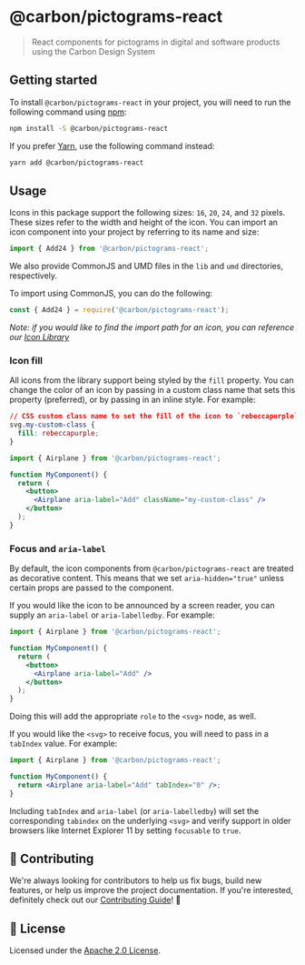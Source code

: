 # @carbon/pictograms-react

> React components for pictograms in digital and software products using the
> Carbon Design System

## Getting started

To install `@carbon/pictograms-react` in your project, you will need to run the
following command using [npm](https://www.npmjs.com/):

```bash
npm install -S @carbon/pictograms-react
```

If you prefer [Yarn](https://yarnpkg.com/en/), use the following command
instead:

```bash
yarn add @carbon/pictograms-react
```

## Usage

Icons in this package support the following sizes: `16`, `20`, `24`, and `32`
pixels. These sizes refer to the width and height of the icon. You can import an
icon component into your project by referring to its name and size:

```jsx
import { Add24 } from '@carbon/pictograms-react';
```

We also provide CommonJS and UMD files in the `lib` and `umd` directories,
respectively.

To import using CommonJS, you can do the following:

```js
const { Add24 } = require('@carbon/pictograms-react');
```

_Note: if you would like to find the import path for an icon, you can reference
our
[Icon Library](https://www.carbondesignsystem.com/guidelines/iconography/library)_

### Icon fill

All icons from the library support being styled by the `fill` property. You can
change the color of an icon by passing in a custom class name that sets this
property (preferred), or by passing in an inline style. For example:

```css
// CSS custom class name to set the fill of the icon to `rebeccapurple`
svg.my-custom-class {
  fill: rebeccapurple;
}
```

```jsx
import { Airplane } from '@carbon/pictograms-react';

function MyComponent() {
  return (
    <button>
      <Airplane aria-label="Add" className="my-custom-class" />
    </button>
  );
}
```

### Focus and `aria-label`

By default, the icon components from `@carbon/pictograms-react` are treated as
decorative content. This means that we set `aria-hidden="true"` unless certain
props are passed to the component.

If you would like the icon to be announced by a screen reader, you can supply an
`aria-label` or `aria-labelledby`. For example:

```jsx
import { Airplane } from '@carbon/pictograms-react';

function MyComponent() {
  return (
    <button>
      <Airplane aria-label="Add" />
    </button>
  );
}
```

Doing this will add the appropriate `role` to the `<svg>` node, as well.

If you would like the `<svg>` to receive focus, you will need to pass in a
`tabIndex` value. For example:

```jsx
import { Airplane } from '@carbon/pictograms-react';

function MyComponent() {
  return <Airplane aria-label="Add" tabIndex="0" />;
}
```

Including `tabIndex` and `aria-label` (or `aria-labelledby`) will set the
corresponding `tabindex` on the underlying `<svg>` and verify support in older
browsers like Internet Explorer 11 by setting `focusable` to `true`.

## 🙌 Contributing

We're always looking for contributors to help us fix bugs, build new features,
or help us improve the project documentation. If you're interested, definitely
check out our [Contributing Guide](/.github/CONTRIBUTING.md)! 👀

## 📝 License

Licensed under the [Apache 2.0 License](/LICENSE).
